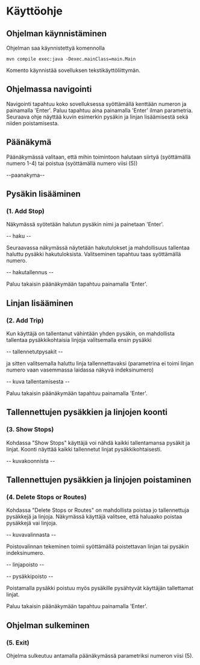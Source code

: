 # Käyttöohje

## Ohjelman käynnistäminen 

Ohjelman saa käynnistettyä komennolla 
 
```
mvn compile exec:java -Dexec.mainClass=main.Main
```

Komento käynnistää sovelluksen tekstikäyttöliittymän. 

## Ohjelmassa navigointi 

Navigointi tapahtuu koko sovelluksessa syöttämällä kenttään numeron ja painamalla 'Enter'. Paluu tapahtuu aina painamalla 'Enter' ilman parametria. Seuraava ohje näyttää kuvin esimerkin pysäkin ja linjan lisäämisestä sekä niiden poistamisesta. 

## Päänäkymä 

Päänäkymässä valitaan, että mihin toimintoon halutaan siirtyä (syöttämällä numero 1-4) tai poistua (syöttämällä numero viisi (5))

--paanakyma-- 

## Pysäkin lisääminen
### (1. Add Stop) 

Näkymässä syötetään halutun pysäkin nimi ja painetaan 'Enter'.

-- haku --

Seuraavassa näkymässä näytetään hakutulokset ja mahdollisuus tallentaa haluttu pysäkki hakutuloksista. Valitseminen tapahtuu taas syöttämällä numero. 

-- hakutallennus -- 

Paluu takaisin päänäkymään tapahtuu painamalla 'Enter'. 

## Linjan lisääminen
### (2. Add Trip)  

Kun käyttäjä on tallentanut vähintään yhden pysäkin, on mahdollista tallentaa pysäkkikohtaisia linjoja valitsemalla ensin pysäkki

-- tallennetutpysakit -- 

ja sitten valitsemalla haluttu linja tallennettavaksi (parametrina ei toimi linjan numero vaan vasemmassa laidassa näkyvä indeksinumero)

-- kuva tallentamisesta --

Paluu takaisin päänäkymään tapahtuu painamalla 'Enter'. 

## Tallennettujen pysäkkien ja linjojen koonti 
### (3. Show Stops) 

Kohdassa "Show Stops" käyttäjä voi nähdä kaikki tallentamansa pysäkit ja linjat. Koonti näyttää kaikki tallennetut linjat pysäkkikohtaisesti. 

-- kuvakoonnista --

## Tallennettujen pysäkkien ja linjojen poistaminen 
### (4. Delete Stops or Routes) 

Kohdassa "Delete Stops or Routes" on mahdollista poistaa jo tallennettuja pysäkkejä ja linjoja. Näkymässä käyttäjä valitsee, että haluaako poistaa pysäkkejä vai linjoja. 

-- kuvavalinnasta --

Poistovalinnan tekeminen toimii syöttämällä poistettavan linjan tai pysäkin indeksinumero. 

-- linjapoisto --

-- pysäkkipoisto -- 

Poistamalla pysäkki poistuu myös pysäkille pysähtyvät käyttäjän tallettamat linjat. 

Paluu takaisin päänäkymään tapahtuu painamalla 'Enter'.  

## Ohjelman sulkeminen 
### (5. Exit) 

Ohjelma sulkeutuu antamalla päänäkymässä parametriksi numeron viisi (5).  




